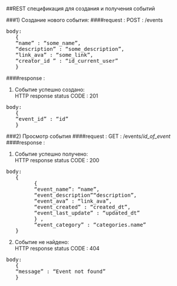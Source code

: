 ##REST спецификация для создания и получения событий

###1) Создание нового события:
####request :
   POST : /events
   <pre>body:
   {
   “name” : “some_name”,
   “description” : “some_description”,
   “link_ava” : “some_link”,
   “creator_id ” : “id_current_user”
   }</pre>
####response :
   1) Событие успешно создано:<br>
   HTTP response status CODE : 201
   <pre>body:
   {
   “event_id” : “id”
   }</pre>

###2) Просмотр события
####request :
   GET : /events/*id_of_event*
####response :
   1) Событие успешно получено:<br>
   HTTP response status CODE : 200
   <pre>body: 
   {
         {
         “event_name”: “name”,
         “event_description”“description”,
         “event_ava” : “link_ava”,
         “event_created” : “created_dt”,
         “event_last_update” : “updated_dt”
         } ,
         “event_category” : “categories.name”
   }</pre>
   2) Событие не найдено:<br>
   HTTP response status CODE : 404
   <pre>body:
   {
   “message” : “Event not found”
   }</pre>
